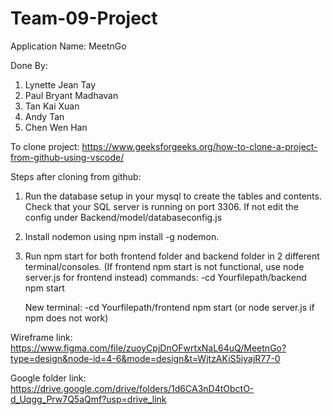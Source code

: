# Team-09-Project
Application Name: MeetnGo

Done By:
1. Lynette Jean Tay
2. Paul Bryant Madhavan
3. Tan Kai Xuan
4. Andy Tan
5. Chen Wen Han

To clone project:
https://www.geeksforgeeks.org/how-to-clone-a-project-from-github-using-vscode/

Steps after cloning from github:
1. Run the database setup in your mysql to create the tables and contents. Check that your SQL server is running on port 3306. If not edit the config under Backend/model/databaseconfig.js
2. Install nodemon using npm install -g nodemon.
3. Run npm start for both frontend folder and backend folder in 2 different terminal/consoles. (If frontend npm start is not functional, use node server.js for frontend instead)
   commands:
     -cd Yourfilepath/backend
        npm start
   
   New terminal:
    -cd Yourfilepath/frontend
      npm start (or node server.js if npm does not work)


Wireframe link: https://www.figma.com/file/zuoyCpjDnOFwrtxNaL64uQ/MeetnGo?type=design&node-id=4-6&mode=design&t=WjtzAKiS5iyajR77-0

Google folder link: https://drive.google.com/drive/folders/1d6CA3nD4tObctO-d_Uqgg_Prw7Q5aQmf?usp=drive_link
